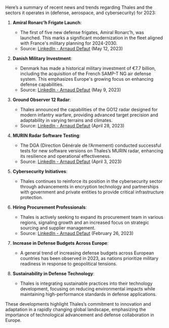 Here’s a summary of recent news and trends regarding Thales and the sectors it operates in (defense, aerospace, and cybersecurity) for 2023:

1. **Amiral Ronarc’h Frigate Launch**:
   - The first of five new defense frigates, Amiral Ronarc’h, was launched. This marks a significant modernization in the fleet aligned with France's military planning for 2024-2030.
   - Source: [LinkedIn - Arnaud Defaut](https://www.linkedin.com/feed/update/urn:li:activity:7374297106624172032) (May 12, 2023)

2. **Danish Military Investment**:
   - Denmark has made a historical military investment of €7.7 billion, including the acquisition of the French SAMP-T NG air defense system. This emphasizes Europe's growing focus on enhancing defense capabilities.
   - Source: [LinkedIn - Arnaud Defaut](https://www.linkedin.com/feed/update/urn:li:activity:7372506785141727232) (May 9, 2023)

3. **Ground Observer 12 Radar**:
   - Thales announced the capabilities of the GO12 radar designed for modern infantry warfare, providing advanced target precision and adaptability in varying terrains and climates.
   - Source: [LinkedIn - Arnaud Defaut](https://www.linkedin.com/feed/update/urn:li:activity:7366687749954830336) (April 28, 2023)

4. **MURIN Radar Software Testing**:
   - The DGA (Direction Générale de l’Armement) conducted successful tests for new software versions on Thales’s MURIN radar, enhancing its resilience and operational effectiveness.
   - Source: [LinkedIn - Arnaud Defaut](https://www.linkedin.com/feed/update/urn:li:activity:7357497291248660480) (April 3, 2023)

5. **Cybersecurity Initiatives**:
   - Thales continues to reinforce its position in the cybersecurity sector through advancements in encryption technology and partnerships with government and private entities to provide critical infrastructure protection.

6. **Hiring Procurement Professionals**:
   - Thales is actively seeking to expand its procurement team in various regions, signaling growth and an increased focus on strategic sourcing and supplier management.
   - Source: [LinkedIn - Arnaud Defaut](https://www.linkedin.com/feed/update/urn:li:activity:7356381784747479042) (February 26, 2023)

7. **Increase in Defense Budgets Across Europe**:
   - A general trend of increasing defense budgets across European countries has been observed in 2023, as nations prioritize military readiness in response to geopolitical tensions.

8. **Sustainability in Defense Technology**:
   - Thales is integrating sustainable practices into their technology development, focusing on reducing environmental impacts while maintaining high-performance standards in defense applications.

These developments highlight Thales’s commitment to innovation and adaptation in a rapidly changing global landscape, emphasizing the importance of technological advancement and defense collaboration in Europe.